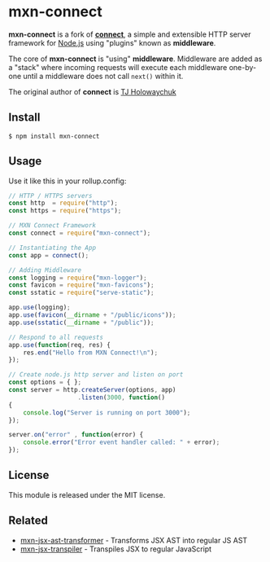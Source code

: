 # mxn-connect

**mxn-connect** is a fork of [**connect**](https://github.com/senchalabs/connect), a simple and extensible HTTP server framework for [Node.js](http://nodejs.org) using "plugins" known as **middleware**.

The core of **mxn-connect** is "using" **middleware**. Middleware are added as a "stack" where incoming requests will execute each middleware one-by-one until a middleware does not call `next()` within it.

The original author of **connect** is [TJ Holowaychuk](https://github.com/tj)

## Install

```
$ npm install mxn-connect
```

## Usage

Use it like this in your rollup.config:

```js
// HTTP / HTTPS servers
const http  = require("http");
const https = require("https");

// MXN Connect Framework
const connect = require("mxn-connect");

// Instantiating the App
const app = connect();

// Adding Middleware
const logging = require("mxn-logger");
const favicon = require("mxn-favicons");
const sstatic = require("serve-static");

app.use(logging);
app.use(favicon(__dirname + "/public/icons"));
app.use(sstatic(__dirname + "/public"));

// Respond to all requests
app.use(function(req, res) {
    res.end("Hello from MXN Connect!\n");
});

// Create node.js http server and listen on port
const options = { };
const server = http.createServer(options, app)
                   .listen(3000, function()
{
    console.log("Server is running on port 3000");
});

server.on("error" , function(error) {
    console.error("Error event handler called: " + error);
});
```

## License

This module is released under the MIT license.

## Related

- [mxn-jsx-ast-transformer](https://github.com/ZimNovich/mxn-jsx-ast-transformer) - Transforms JSX AST into regular JS AST
- [mxn-jsx-transpiler](https://github.com/ZimNovich/mxn-jsx-transpiler) - Transpiles JSX to regular JavaScript
